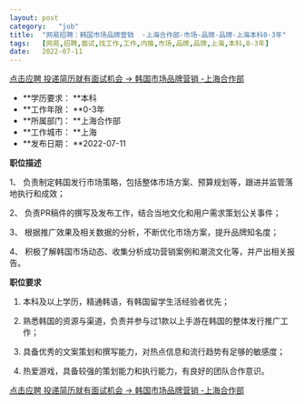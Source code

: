 ```yaml
---
layout:	post
category:	"job"
title:	"网易招聘：韩国市场品牌营销  -上海合作部-市场-品牌-品牌-上海本科0-3年"
tags:	[网易,招聘,面试,找工作,工作,内推,市场,品牌,品牌,上海,本科,0-3年]
date:	2022-07-11
---
```


[点击应聘 投递简历就有面试机会 ->  韩国市场品牌营销  -上海合作部](http://mobile.bole.netease.com/bole/boleDetail?id=36564&employeeId=346f03c3cda5f04c&key=all)



- **学历要求： **本科
- **工作年限： **0-3年
- **所属部门： **上海合作部
- **工作城市： **上海
- **发布日期： **2022-07-11



**职位描述**

1、	负责制定韩国发行市场策略，包括整体市场方案、预算规划等，跟进并监管落地执行和成效；

2、	负责PR稿件的撰写及发布工作，结合当地文化和用户需求策划公关事件；

3、	根据推广效果及相关数据的分析，不断优化市场方案，提升品牌知名度；

4、	积极了解韩国市场动态、收集分析成功营销案例和潮流文化等，并产出相关报告。



**职位要求**

1.	本科及以上学历，精通韩语，有韩国留学生活经验者优先；

2.	熟悉韩国的资源与渠道，负责并参与过1款以上手游在韩国的整体发行推广工作；

3.	具备优秀的文案策划和撰写能力，对热点信息和流行趋势有足够的敏感度；

4.	热爱游戏，具备较强的策划能力和执行能力，有良好的团队合作意识。



[点击应聘 投递简历就有面试机会 ->  韩国市场品牌营销  -上海合作部](http://mobile.bole.netease.com/bole/boleDetail?id=36564&employeeId=346f03c3cda5f04c&key=all)